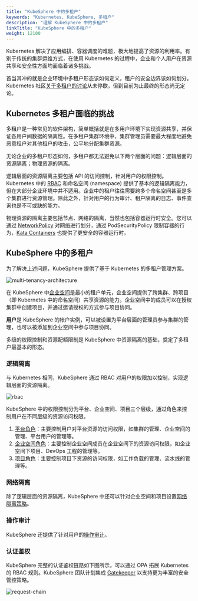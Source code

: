 ```yaml
---
title: "KubeSphere 中的多租户"
keywords: "Kubernetes, KubeSphere, 多租户"
description: "理解 KubeSphere 中的多租户"
linkTitle: "KubeSphere 中的多租户"
weight: 12100
---
```



Kubernetes 解决了应用编排、容器调度的难题，极大地提高了资源的利用率。有别于传统的集群运维方式，在使用 Kubernetes 的过程中，企业和个人用户在资源共享和安全性方面均面临着诸多挑战。

首当其冲的就是企业环境中多租户形态该如何定义，租户的安全边界该如何划分。Kubernetes 社区[关于多租户的讨论](https://docs.google.com/document/d/1fj3yzmeU2eU8ZNBCUJG97dk_wC7228-e_MmdcmTNrZY)从未停歇，但到目前为止最终的形态尚无定论。

## Kubernetes 多租户面临的挑战

多租户是一种常见的软件架构，简单概括就是在多用户环境下实现资源共享，并保证各用户间数据的隔离性。在多租户集群环境中，集群管理员需要最大程度地避免恶意租户对其他租户的攻击，公平地分配集群资源。

无论企业的多租户形态如何，多租户都无法避免以下两个层面的问题：逻辑层面的资源隔离；物理资源的隔离。

逻辑层面的资源隔离主要包括 API 的访问控制，针对用户的权限控制。Kubernetes 中的 [RBAC](https://kubernetes.io/docs/reference/access-authn-authz/rbac/) 和命名空间 (namespace) 提供了基本的逻辑隔离能力，但在大部分企业环境中并不适用。企业中的租户往往需要跨多个命名空间甚至是多个集群进行资源管理。除此之外，针对用户的行为审计、租户隔离的日志、事件查询也是不可或缺的能力。

物理资源的隔离主要包括节点、网络的隔离，当然也包括容器运行时安全。您可以通过 [NetworkPolicy](../../pluggable-components/network-policy/) 对网络进行划分，通过 PodSecurityPolicy 限制容器的行为，[Kata Containers](https://katacontainers.io/) 也提供了更安全的容器运行时。

## KubeSphere 中的多租户

为了解决上述问题，KubeSphere 提供了基于 Kubernetes 的多租户管理方案。

![multi-tenancy-architecture](/images/docs/zh-cn/access-control-and-account-management/multi-tanancy-in-kubesphere/multi-tenancy-architecture.png)

在 KubeSphere 中[企业空间](../../workspace-administration/what-is-workspace/)是最小的租户单元，企业空间提供了跨集群、跨项目（即 Kubernetes 中的命名空间）共享资源的能力。企业空间中的成员可以在授权集群中创建项目，并通过邀请授权的方式参与项目协同。

**用户**是 KubeSphere 的帐户实例，可以被设置为平台层面的管理员参与集群的管理，也可以被添加到企业空间中参与项目协同。

多级的权限控制和资源配额限制是 KubeSphere 中资源隔离的基础，奠定了多租户最基本的形态。

### 逻辑隔离

与 Kubernetes 相同，KubeSphere 通过 RBAC 对用户的权限加以控制，实现逻辑层面的资源隔离。

![rbac](/images/docs/zh-cn/access-control-and-account-management/multi-tanancy-in-kubesphere/rbac.png)

KubeSphere 中的权限控制分为平台、企业空间、项目三个层级，通过角色来控制用户在不同层级的资源访问权限。

1. [平台角色](../../quick-start/create-workspace-and-project)：主要控制用户对平台资源的访问权限，如集群的管理、企业空间的管理、平台用户的管理等。
2. [企业空间角色](../../workspace-administration/role-and-member-management)：主要控制企业空间成员在企业空间下的资源访问权限，如企业空间下项目、DevOps 工程的管理等。
3. [项目角色](../../project-administration/role-and-member-management)：主要控制项目下资源的访问权限，如工作负载的管理、流水线的管理等。

### 网络隔离

除了逻辑层面的资源隔离，KubeSphere 中还可以针对企业空间和项目设置[网络隔离策略](../../pluggable-components/network-policy/)。

### 操作审计

KubeSphere 还提供了针对用户的[操作审计](../../pluggable-components/auditing-logs/)。

### 认证鉴权

KubeSphere 完整的认证鉴权链路如下图所示，可以通过 OPA 拓展 Kubernetes 的 RBAC 规则。KubeSphere 团队计划集成 [Gatekeeper](https://github.com/open-policy-agent/gatekeeper) 以支持更为丰富的安全管控策略。

![request-chain](/images/docs/zh-cn/access-control-and-account-management/multi-tanancy-in-kubesphere/request-chain.jpg)
